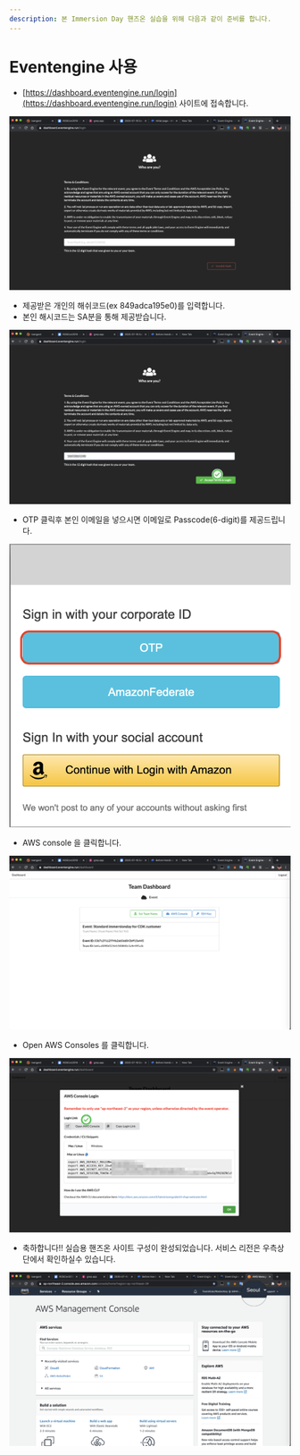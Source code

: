 ```yaml
---
description: 본 Immersion Day 핸즈온 실습을 위해 다음과 같이 준비를 합니다.
---
```


# Eventengine 사용

* [https://dashboard.eventengine.run/login](https://dashboard.eventengine.run/login) 사이트에 접속합니다.

![](.gitbook/assets/image%20%2816%29.png)

* 제공받은 개인의 해쉬코드\(ex 849adca195e0\)를 입력합니다.
* 본인 해시코드는 SA분을 통해 제공받습니다.

![](.gitbook/assets/image%20%2817%29.png)

* OTP 클릭후 본인 이메일을 넣으시면 이메일로 Passcode\(6-digit\)를 제공드립니다. 

![](.gitbook/assets/image%20%2811%29.png)

* AWS console 을 클릭합니다.

![](.gitbook/assets/image%20%282%29.png)



* Open AWS Consoles 를 클릭합니다.

![](.gitbook/assets/image%20%288%29.png)

* 축하합니다!! 실습용 핸즈온 사이트 구성이 완성되었습니다. 서비스 리전은 우측상단에서 확인하실수 있습니다.

![](.gitbook/assets/image%20%286%29.png)

